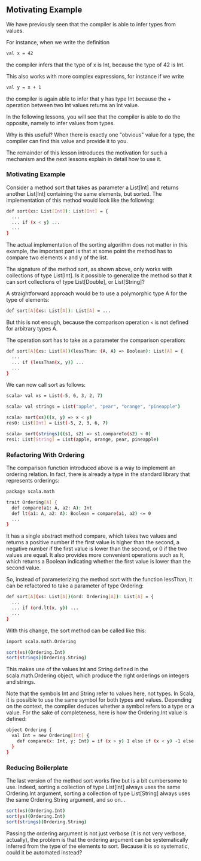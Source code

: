 ## Motivating Example

We have previously seen that the compiler is able to infer types from values.

For instance, when we write the definition

```bash
val x = 42
```
the compiler infers that the type of x is Int, because the type of 42 is Int.

This also works with more complex expressions, for instance if we write

```bash
val y = x + 1
```
the compiler is again able to infer that y has type Int because the + operation between two Int
values returns an Int value.

In the following lessons, you will see that the compiler is able to do the opposite, namely to infer
values from types.

Why is this useful? When there is exactly one "obvious" value for a type, the compiler can find this
value and provide it to you.

The remainder of this lesson introduces the motivation for such a mechanism and the next lessons
explain in detail how to use it.

### Motivating Example

Consider a method sort that takes as parameter a List[Int] and returns another
List[Int] containing the same elements, but sorted. The implementation of this method would look
like the following:

```bash
def sort(xs: List[Int]): List[Int] = {
  ...
  ... if (x < y) ...
  ...
}
```
The actual implementation of the sorting algorithm does not matter in this example, the
important part is that at some point the method has to compare two elements x and y of the list.

The signature of the method sort, as shown above, only works with collections of type List[Int]. Is
it possible to generalize the method so that it can sort collections of type List[Double], or
List[String]?

A straightforward approach would be to use a polymorphic type A for the type of elements:

```bash
def sort[A](xs: List[A]): List[A] = ...
```
But this is not enough, because the comparison operation `<` is not defined for arbitrary types A.

The operation sort has to take as a parameter the comparison operation:

```bash
def sort[A](xs: List[A])(lessThan: (A, A) => Boolean): List[A] = {
  ...
  ... if (lessThan(x, y)) ...
  ...
}
```
We can now call sort as follows:

```bash
scala> val xs = List(-5, 6, 3, 2, 7)

scala> val strings = List("apple", "pear", "orange", "pineapple")

scala> sort(xs)((x, y) => x < y)
res0: List[Int] = List(-5, 2, 3, 6, 7)

scala> sort(strings)((s1, s2) => s1.compareTo(s2) < 0)
res1: List[String] = List(apple, orange, pear, pineapple)
```
### Refactoring With Ordering

The comparison function introduced above is a way to implement an
ordering relation. In fact, there is already a type in the standard library that represents
orderings:

```bash
package scala.math

trait Ordering[A] {
  def compare(a1: A, a2: A): Int
  def lt(a1: A, a2: A): Boolean = compare(a1, a2) <= 0
  ...
}
```
It has a single abstract method compare, which takes two values and returns a positive number
if the first value is higher than the second, a negative number if the first value is lower than the
second, or 0 if the two values are equal. It also provides more convenient operations such as lt,
which returns a Boolean indicating whether the first value is lower than the second value.

So, instead of parameterizing the method sort with the function lessThan, it can be refactored to
take a parameter of type Ordering:

```bash
def sort[A](xs: List[A])(ord: Ordering[A]): List[A] = {
  ...
  ... if (ord.lt(x, y)) ...
  ...
}
```
With this change, the sort method can be called like this:


```bash
import scala.math.Ordering

sort(xs)(Ordering.Int)
sort(strings)(Ordering.String)
```
This makes use of the values Int and String defined in the scala.math.Ordering object, which
produce the right orderings on integers and strings.

Note that the symbols Int and String refer to values here, not types. In Scala, it is possible to
use the same symbol for both types and values. Depending on the context, the compiler deduces
whether a symbol refers to a type or a value. For the sake of completeness, here is how the
Ordering.Int value is defined:

```bash
object Ordering {
  val Int = new Ordering[Int] {
    def compare(x: Int, y: Int) = if (x > y) 1 else if (x < y) -1 else 0
  }
}
```

### Reducing Boilerplate

The last version of the method sort works fine but is a bit cumbersome to
use. Indeed, sorting a collection of type List[Int] always uses the same Ordering.Int argument,
sorting a collection of type List[String] always uses the same Ordering.String argument, and so on…

```bash
sort(xs)(Ordering.Int)
sort(ys)(Ordering.Int)
sort(strings)(Ordering.String)
```
Passing the ordering argument is not just verbose (it is not very verbose, actually), the
problem is that the ordering argument can be systematically inferred from the type of the elements
to sort. Because it is so systematic, could it be automated instead?
